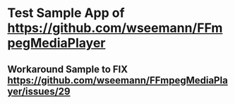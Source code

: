 # Test Sample App of https://github.com/wseemann/FFmpegMediaPlayer

## Workaround Sample to FIX https://github.com/wseemann/FFmpegMediaPlayer/issues/29